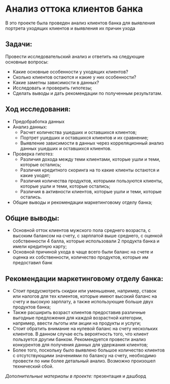 
# Анализ оттока клиентов банка 
В это проекте была проведен анализ клиентов банка для выявления портрета уходящих клиентов и выявления их причин ухода
## Задачи:
Провести исследовательский анализ и ответить на следующие основные вопросы:
- Какие основные особенности у уходящих клиентов?
- Сколько клиентов остаются и какие у них особенности?
- Какие заметны зависимости в данных?
- Исследовать и проверить гипотезы;
- Сделать выводы и дать рекомендации по полученным результатам.

## Ход исследования:
- Предобработка данных
- Анализ данных:
     - Расчет количества ушедших и оставшихся клиентов;
     - Портрет ушедших и оставшихся клиентов и их сравнение;
     - Выявление зависимости в данных через корреляционный анализ данных ушедших и оставшихся клиентов.
- Проверка гипотез:
     - Различия дохода между теми клиентами, которые ушли и теми, которые остались;
     - Различия кредитного скоринга на то какие клиенты остаются и какие уходят;
     - Различия количества продуктов, которыми пользуются клиенты, которые ушли и теми, которые остались;
     - Различия в активности клиентов, которые ушли и теми, которые остались.
- Общие выводы и рекомендации маркетинговому отделу банка;

## Общие выводы:

- Основной отток клиентов мужского пола среднего возраста, с высоким балансом на счету, с зарплатой выше среднего, с оценкой собственности 4 балла, которые использовали 2 продукта банка и имели кредитную карту;
- Основной причиной ухода в чаще всего были баланс на счете и оценка их собственности, количество продуктов, которые им предоставил банк
## Рекомендации маркетинговому отделу банка:
- Стоит предусмотреть скидки или уменьшение, например, ставок или налогов для тех клиентов, которые имеют высокий баланс на счету и высокую зарплату, а также использующие больше двух продуктов банка;
- Также расширить возраст клиентов предоставив различные выгодные предложения для каждой возрастной категории, например, ввести льготы или акции на продукты и услуги;
- Стоит обратить внимание на нулевой баланс на счету нескольких клиентов. В данном случае есть вероятность того, что клиент пользуется другим банком. Рекомендуется провести анализ конкурентов для получения данных для удержания клиентов;
- Более того, поскольку было выявлено большое количество клиентов с отсутствующими значениями по балансу на счету, необходимо провести по ним более детальный анализ. Возможно произошел технический сбой.

*Дополнительные материалы в проекте:* презентация и дашборд
